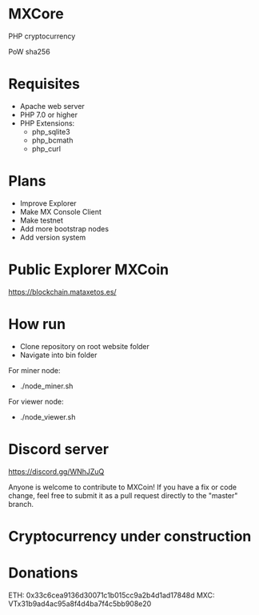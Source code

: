 # MXCore
PHP cryptocurrency

PoW sha256

# Requisites

- Apache web server
- PHP 7.0 or higher
- PHP Extensions:
  - php_sqlite3
  - php_bcmath
  - php_curl
  
# Plans
- Improve Explorer
- Make MX Console Client
- Make testnet
- Add more bootstrap nodes
- Add version system
  
# Public Explorer MXCoin

https://blockchain.mataxetos.es/

# How run
- Clone repository on root website folder
- Navigate into bin folder

For miner node:
  - ./node_miner.sh

For viewer node:
  - ./node_viewer.sh
  
# Discord server
https://discord.gg/WNhJZuQ

Anyone is welcome to contribute to MXCoin! 
If you have a fix or code change, feel free to submit it as a pull request directly to the "master" branch.

# Cryptocurrency under construction

# Donations
ETH: 0x33c6cea9136d30071c1b015cc9a2b4d1ad17848d
MXC: VTx31b9ad4ac95a8f4d4ba7f4c5bb908e20
